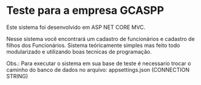 # Teste para a empresa GCASPP

Este sistema foi desenvolvido em ASP NET CORE MVC.

Nesse sistema você encontrará um cadastro de funcionários e cadastro de filhos dos Funcionários. 
Sistema teóricamente simples mas feito todo modularizado e utilizando boas tecnicas de programação.

Obs.: Para executar o sistema em sua base de teste é necessario trocar o caminho do banco de dados no arquivo: appsettings.json (CONNECTION STRING)
